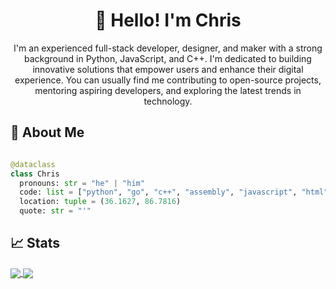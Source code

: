 <h1 align="center">👋 Hello! I'm Chris</h1>

<p align="center">
I'm an experienced full-stack developer, designer, and maker with a strong background in Python, JavaScript, and C++. I'm dedicated to building innovative solutions that empower users and enhance their digital experience. You can usually find me contributing to open-source projects, mentoring aspiring developers, and exploring the latest trends in technology.
</p>

## 💁 About Me

```python

@dataclass
class Chris
  pronouns: str = "he" | "him"
  code: list = ["python", "go", "c++", "assembly", "javascript", "html", "css"]
  location: tuple = (36.1627, 86.7816)
  quote: str = "'"
```


## 📈 Stats

<a href="https://github.com/christopherwoodall">
  <img align="center" src="https://github-readme-stats.vercel.app/api?username=christopherwoodall&hide=css,html,tex&theme=react&bg_color=1F222E&title_color=F85D7F&icon_color=F8D866&hide_border=true&langs_count=5&layout=compact&theme=github_dark&count_private=true&show_icons=true" />
</a>
<a href="https://github.com/christopherwoodall">
  <img align="center" src="https://github-readme-stats.vercel.app/api/top-langs/?username=christopherwoodall&hide=css,html,tex&theme=react&bg_color=1F222E&title_color=F85D7F&icon_color=F8D866&hide_border=true&langs_count=10&layout=compact&theme=github_dark&count_private=true&show_icons=true" />
</a>

